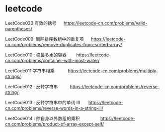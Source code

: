 # leetcode
LeetCode020:有效的括号      https://leetcode-cn.com/problems/valid-parentheses/

LeetCode009: 删除排序数组中的重复项      https://leetcode-cn.com/problems/remove-duplicates-from-sorted-array/

LeetCode010 : 盛最多水的容器        https://leetcode-cn.com/problems/container-with-most-water/

LeetCode011:字符串相乘           https://leetcode-cn.com/problems/multiply-strings/

LeetCode012 : 反转字符串          https://leetcode-cn.com/problems/reverse-string/

LeetCode013 : 反转字符串中的单词 III       https://leetcode-cn.com/problems/reverse-words-in-a-string-iii/

LeetCode014 : 除自身以外数组的乘积                 https://leetcode-cn.com/problems/product-of-array-except-self/

